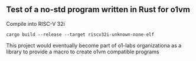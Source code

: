 ## Test of a no-std program written in Rust for o1vm

Compile into RISC-V 32i
```
cargo build --release --target riscv32i-unknown-none-elf
```

This project would eventually become part of o1-labs organizationa as a library
to provide a macro to create o1vm compatible programs
